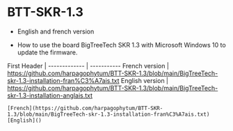 # BTT-SKR-1.3

  - English and french version

 - How to use the board BigTreeTech SKR 1.3 with Microsoft Windows 10 to update the firmware.

First Header     | 
-------------    | -----------
French version   | https://github.com/harpagophytum/BTT-SKR-1.3/blob/main/BigTreeTech-skr-1.3-installation-fran%C3%A7ais.txt
English version  | https://github.com/harpagophytum/BTT-SKR-1.3/blob/main/BigTreeTech-skr-1.3-installation-anglais.txt

    [French](https://github.com/harpagophytum/BTT-SKR-1.3/blob/main/BigTreeTech-skr-1.3-installation-fran%C3%A7ais.txt)
    [English]()
